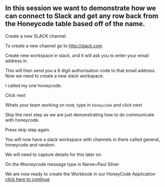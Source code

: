 ## In this session we want to demonstrate how we can connect to Slack and get any row back from the Honeycode table based off of the name. 

Create a new SLACK channel. 

To create a new channel go to http://slack.com

Create new workspace in slack, and it will ask you to enter your email address in. 

This will then send you a 6 digit authorisation code to that email address. Now we need to create a new slack workspace. 

I called my one honeycode<name>.

Click next

Whats your team working on now, type in `honeycode` and click next

Skip the next step as we are just demonstrating how to do communicate with honeycode.

Press skip step again. 

You will now have a slack workspace with channels in there called general, honeycode and random. 

We will need to capture details for this later on. 

On the #honeycode message type in Name=Paul Silver

We are now ready to create the Workbook in our HoneyCode Application [click here to continue](10_create_workbook/README.md)